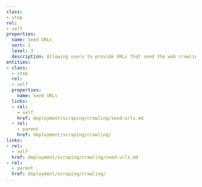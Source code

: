 ```yaml
---
class:
- stop
rel:
- self
properties:
  name: Seed URLs
  sort: 1
  level: 3
  description: Allowing users to provide URLs that seed the web crawling process.
entities:
- class:
  - stop
  rel:
  - self
  properties:
    name: Seed URLs
  links:
  - rel:
    - self
    href: deployment/scraping/crawling/seed-urls.md
  - rel:
    - parent
    href: deployment/scraping/crawling/
links:
- rel:
  - self
  href: deployment/scraping/crawling/seed-urls.md
- rel:
  - parent
  href: deployment/scraping/crawling/
...
```

